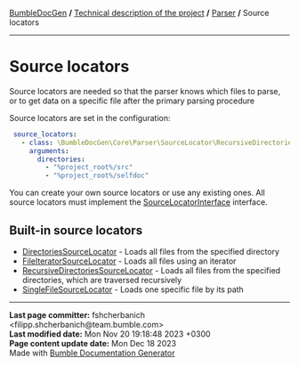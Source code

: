 <embed> <a href="/docs/README.md">BumbleDocGen</a> <b>/</b> <a href="/docs/tech/readme.md">Technical description of the project</a> <b>/</b> <a href="/docs/tech/2.parser/readme.md">Parser</a> <b>/</b> Source locators<hr> </embed>

<embed> <h1>Source locators</h1> </embed>

Source locators are needed so that the parser knows which files to parse, or to get data on a specific file after the primary parsing procedure

Source locators are set in the configuration:

```yaml
 source_locators:
   - class: \BumbleDocGen\Core\Parser\SourceLocator\RecursiveDirectoriesSourceLocator
     arguments:
       directories:
         - "%project_root%/src"
         - "%project_root%/selfdoc"
```


You can create your own source locators or use any existing ones. All source locators must implement the <a href="/docs/tech/2.parser/classes/SourceLocatorInterface.md">SourceLocatorInterface</a> interface.

<embed> <h2>Built-in source locators</h2> </embed>

<embed> <ul><li><a href='/docs/tech/2.parser/classes/DirectoriesSourceLocator.md'>DirectoriesSourceLocator</a> - Loads all files from the specified directory</li><li><a href='/docs/tech/2.parser/classes/FileIteratorSourceLocator.md'>FileIteratorSourceLocator</a> - Loads all files using an iterator</li><li><a href='/docs/tech/2.parser/classes/RecursiveDirectoriesSourceLocator.md'>RecursiveDirectoriesSourceLocator</a> - Loads all files from the specified directories, which are traversed recursively</li><li><a href='/docs/tech/2.parser/classes/SingleFileSourceLocator.md'>SingleFileSourceLocator</a> - Loads one specific file by its path</li></ul> </embed>


<div id='page_committer_info'>
<hr>
<b>Last page committer:</b> fshcherbanich &lt;filipp.shcherbanich@team.bumble.com&gt;<br><b>Last modified date:</b>   Mon Nov 20 19:18:48 2023 +0300<br><b>Page content update date:</b> Mon Dec 18 2023<br>Made with <a href='https://github.com/bumble-tech/bumble-doc-gen/blob/master/docs/README.md'>Bumble Documentation Generator</a></div>